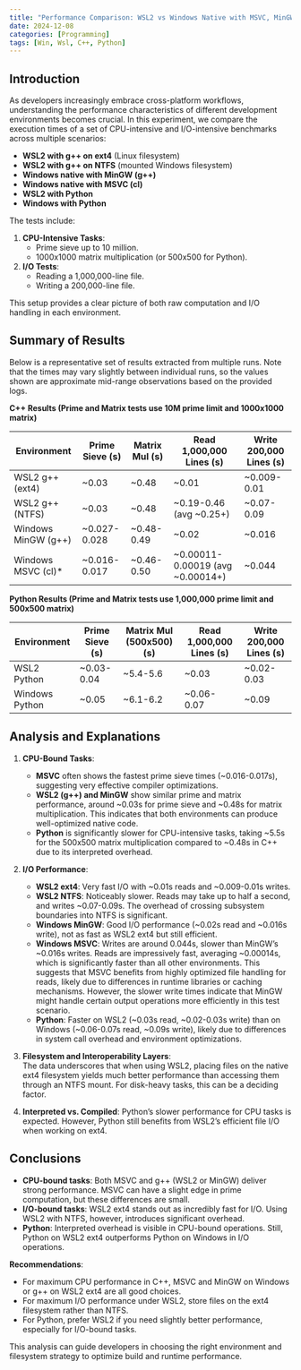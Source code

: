 ```yaml
---
title: "Performance Comparison: WSL2 vs Windows Native with MSVC, MinGW, and Python"
date: 2024-12-08
categories: [Programming]
tags: [Win, Wsl, C++, Python]
---
```


## Introduction

As developers increasingly embrace cross-platform workflows, understanding the performance characteristics of different development environments becomes crucial. In this experiment, we compare the execution times of a set of CPU-intensive and I/O-intensive benchmarks across multiple scenarios:

- **WSL2 with g++ on ext4** (Linux filesystem)
- **WSL2 with g++ on NTFS** (mounted Windows filesystem)
- **Windows native with MinGW (g++)**
- **Windows native with MSVC (cl)**
- **WSL2 with Python**
- **Windows with Python**

The tests include:

1. **CPU-Intensive Tasks**: 
   - Prime sieve up to 10 million.
   - 1000x1000 matrix multiplication (or 500x500 for Python).
2. **I/O Tests**:
   - Reading a 1,000,000-line file.
   - Writing a 200,000-line file.

This setup provides a clear picture of both raw computation and I/O handling in each environment.

## Summary of Results

Below is a representative set of results extracted from multiple runs. Note that the times may vary slightly between individual runs, so the values shown are approximate mid-range observations based on the provided logs.

**C++ Results (Prime and Matrix tests use 10M prime limit and 1000x1000 matrix)**

| Environment         | Prime Sieve (s) | Matrix Mul (s) | Read 1,000,000 Lines (s)         | Write 200,000 Lines (s) |
| ------------------- | --------------- | -------------- | -------------------------------- | ----------------------- |
| WSL2 g++ (ext4)     | ~0.03           | ~0.48          | ~0.01                            | ~0.009-0.01             |
| WSL2 g++ (NTFS)     | ~0.03           | ~0.48          | ~0.19-0.46 (avg ~0.25+)          | ~0.07-0.09              |
| Windows MinGW (g++) | ~0.027-0.028    | ~0.48-0.49     | ~0.02                            | ~0.016                  |
| Windows MSVC (cl)*  | ~0.016-0.017    | ~0.46-0.50     | ~0.00011-0.00019 (avg ~0.00014+) | ~0.044                  |

**Python Results (Prime and Matrix tests use 1,000,000 prime limit and 500x500 matrix)**

| Environment    | Prime Sieve (s) | Matrix Mul (500x500) (s) | Read 1,000,000 Lines (s) | Write 200,000 Lines (s) |
| -------------- | --------------- | ------------------------ | ------------------------ | ----------------------- |
| WSL2 Python    | ~0.03-0.04      | ~5.4-5.6                 | ~0.03                    | ~0.02-0.03              |
| Windows Python | ~0.05           | ~6.1-6.2                 | ~0.06-0.07               | ~0.09                   |

## Analysis and Explanations

1. **CPU-Bound Tasks**:  
   - **MSVC** often shows the fastest prime sieve times (~0.016-0.017s), suggesting very effective compiler optimizations.  
   - **WSL2 (g++) and MinGW** show similar prime and matrix performance, around ~0.03s for prime sieve and ~0.48s for matrix multiplication. This indicates that both environments can produce well-optimized native code.
   - **Python** is significantly slower for CPU-intensive tasks, taking ~5.5s for the 500x500 matrix multiplication compared to ~0.48s in C++ due to its interpreted overhead.

2. **I/O Performance**:
   - **WSL2 ext4**: Very fast I/O with ~0.01s reads and ~0.009-0.01s writes.
   - **WSL2 NTFS**: Noticeably slower. Reads may take up to half a second, and writes ~0.07-0.09s. The overhead of crossing subsystem boundaries into NTFS is significant.
   - **Windows MinGW**: Good I/O performance (~0.02s read and ~0.016s write), not as fast as WSL2 ext4 but still efficient.
   - **Windows MSVC**: Writes are around 0.044s, slower than MinGW’s ~0.016s writes. Reads are impressively fast, averaging ~0.00014s, which is significantly faster than all other environments. This suggests that MSVC benefits from highly optimized file handling for reads, likely due to differences in runtime libraries or caching mechanisms. However, the slower write times indicate that MinGW might handle certain output operations more efficiently in this test scenario.
   - **Python**: Faster on WSL2 (~0.03s read, ~0.02-0.03s write) than on Windows (~0.06-0.07s read, ~0.09s write), likely due to differences in system call overhead and environment optimizations.

3. **Filesystem and Interoperability Layers**:  
   The data underscores that when using WSL2, placing files on the native ext4 filesystem yields much better performance than accessing them through an NTFS mount. For disk-heavy tasks, this can be a deciding factor.

4. **Interpreted vs. Compiled**:
   Python’s slower performance for CPU tasks is expected. However, Python still benefits from WSL2’s efficient file I/O when working on ext4.

## Conclusions

- **CPU-bound tasks**: Both MSVC and g++ (WSL2 or MinGW) deliver strong performance. MSVC can have a slight edge in prime computation, but these differences are small.
- **I/O-bound tasks**: WSL2 ext4 stands out as incredibly fast for I/O. Using WSL2 with NTFS, however, introduces significant overhead.
- **Python**: Interpreted overhead is visible in CPU-bound operations. Still, Python on WSL2 ext4 outperforms Python on Windows in I/O operations.

**Recommendations**:
- For maximum CPU performance in C++, MSVC and MinGW on Windows or g++ on WSL2 ext4 are all good choices.  
- For maximum I/O performance under WSL2, store files on the ext4 filesystem rather than NTFS.  
- For Python, prefer WSL2 if you need slightly better performance, especially for I/O-bound tasks.

This analysis can guide developers in choosing the right environment and filesystem strategy to optimize build and runtime performance.